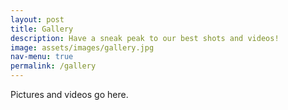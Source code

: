 ```yaml
---
layout: post
title: Gallery
description: Have a sneak peak to our best shots and videos!
image: assets/images/gallery.jpg
nav-menu: true
permalink: /gallery
---
```


Pictures and videos go here.


<div class="box alt">
	<div class="row 50% uniform">
		<div class="4u"><span class="image fit"><img src="{% link assets/images/blackpool/fig1.jpg %}" alt="" /></span></div>
		<div class="4u"><span class="image fit"><img src="{% link assets/images/blackpool/fig2.jpg %}" alt="" /></span></div>
		<div class="4u$"><span class="image fit"><img src="{% link assets/images/blackpool/fig3.jpg %}" alt="" /></span></div>
		<!-- Break -->
		<div class="4u"><span class="image fit"><img src="{% link assets/images/blackpool/fig4.jpg %}" alt="" /></span></div>
		<div class="4u"><span class="image fit"><img src="{% link assets/images/blackpool/fig5.png %}" alt="" /></span></div>
		<div class="4u$"><span class="image fit"><img src="{% link assets/images/blackpool/fig6.jpg %}" alt="" /></span></div>
		<!-- Break -->
		<div class="4u"><span class="image fit"><img src="{% link assets/images/blackpool/fig7.jpg %}" alt="" /></span></div>
		<div class="4u"><span class="image fit"><img src="{% link assets/images/blackpool/fig8.jpg %}" alt="" /></span></div>
		<div class="4u$"><span class="image fit"><img src="{% link assets/images/blackpool/fig9.jpg %}" alt="" /></span></div>
	</div>
</div>
